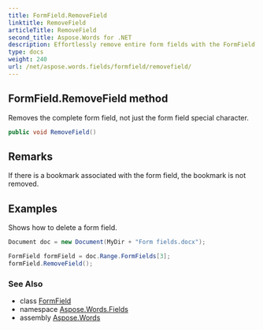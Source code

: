 ```yaml
---
title: FormField.RemoveField
linktitle: RemoveField
articleTitle: RemoveField
second_title: Aspose.Words for .NET
description: Effortlessly remove entire form fields with the FormField RemoveField method, enhancing your document's clarity and organization.
type: docs
weight: 240
url: /net/aspose.words.fields/formfield/removefield/
---
```

## FormField.RemoveField method

Removes the complete form field, not just the form field special character.

```csharp
public void RemoveField()
```

## Remarks

If there is a bookmark associated with the form field, the bookmark is not removed.

## Examples

Shows how to delete a form field.

```csharp
Document doc = new Document(MyDir + "Form fields.docx");

FormField formField = doc.Range.FormFields[3];
formField.RemoveField();
```

### See Also

* class [FormField](../)
* namespace [Aspose.Words.Fields](../../../aspose.words.fields/)
* assembly [Aspose.Words](../../../)
